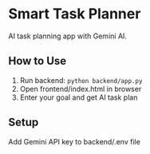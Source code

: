 # Smart Task Planner

AI task planning app with Gemini AI.

## How to Use

1. Run backend: `python backend/app.py`
2. Open frontend/index.html in browser
3. Enter your goal and get AI task plan

## Setup

Add Gemini API key to backend/.env file
